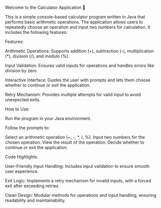 Welcome to the Calculator Application 🎉

This is a simple console-based calculator program written in Java that performs basic arithmetic operations. The application allows users to repeatedly choose an operation and input two numbers for calculation. It includes the following features:



Features:

Arithmetic Operations: Supports addition (+), subtraction (-), multiplication (*), division (/), and modulo (%).

Input Validation: Ensures valid inputs for operations and handles errors like division by zero.

Interactive Interface: Guides the user with prompts and lets them choose whether to continue or exit the application.

Retry Mechanism: Provides multiple attempts for valid input to avoid unexpected exits.


How to Use:

Run the program in your Java environment.

Follow the prompts to:

Select an arithmetic operation (+, -, *, /, %).
Input two numbers for the chosen operation.
View the result of the operation.
Decide whether to continue or exit the application.


Code Highlights:

User-Friendly Input Handling: Includes input validation to ensure smooth user experience.

Exit Logic: Implements a retry mechanism for invalid inputs, with a forced exit after exceeding retries.

Clean Design: Modular methods for operations and input handling, ensuring readability and maintainability.
